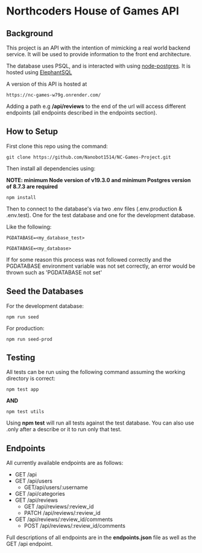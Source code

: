 # **Northcoders House of Games API**

## **Background**

This project is an API with the intention of mimicking a real world backend service. It will be used to provide information to the front end architecture.

The database uses PSQL, and is interacted with using [node-postgres](https://node-postgres.com/). It is hosted using [ElephantSQL](https://www.elephantsql.com/)

A version of this API is hosted at

```
https://nc-games-w79g.onrender.com/
```

Adding a path e.g **/api/reviews** to the end of the url will access different endpoints (all endpoints described in the endpoints section).

## **How to Setup**

First clone this repo using the command:

```
git clone https://github.com/Nanobot1514/NC-Games-Project.git
```

Then install all dependencies using:

**NOTE: minimum Node version of v19.3.0 and minimum Postgres version of 8.7.3 are required**

```
npm install
```

Then to connect to the database's via two .env files (.env.production & .env.test). One for the test database and one for the development database.

Like the following:

```
PGDATABASE=<my_database_test>

PGDATABASE=<my_database>
```

If for some reason this process was not followed correctly and the PGDATABASE environment variable was not set correctly, an error would be thrown such as 'PGDATABASE not set'

## **Seed the Databases**

For the development database:

```
npm run seed
```

For production:

```
npm run seed-prod
```

## **Testing**

All tests can be run using the following command assuming the working directory is correct:

```
npm test app
```

**AND**

```
npm test utils
```

Using **npm test** will run all tests against the test database. You can also use .only after a describe or it to run only that test.

## **Endpoints**

All currently available endpoints are as follows:

- GET /api
- GET /api/users
  - GET/api/users/:username
- GET /api/categories
- GET /api/reviews
  - GET /api/reviews/:review_id
  - PATCH /api/reviews/:review_id
- GET /api/reviews/:review_id/comments
  - POST /api/reviews/:review_id/comments

Full descriptions of all endpoints are in the **endpoints.json** file as well as the GET /api endpoint.
